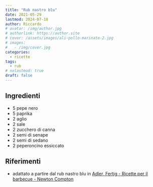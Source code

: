 ```yaml
---
title: "Rub nastro blu"
date: 2021-05-29
lastmod: 2024-07-18
author: Riccardo
# avatar: /img/author.jpg
# authorlink: https://author.site
# cover: /assets/images/ali-pollo-marinate-2.jpg
# images:
#   - /img/cover.jpg
categories:
  - ricette
tags:
  - rub
# nolastmod: true
draft: false
---
```


## Ingredienti
- 5 pepe nero
- 5 paprika
- 2 aglio
- 2 sale
- 2 zucchero di canna
- 2 semi di senape
- 2 semi di sedano
- 2 peperoncino essiccato

<!--more-->

## Riferimenti

- adattato a partire dal rub nastro blu in [Adler, Fertig - Ricette per il barbecue - Newton Compton](https://www.newtoncompton.com/libro/ricette-per-il-barbecue)

